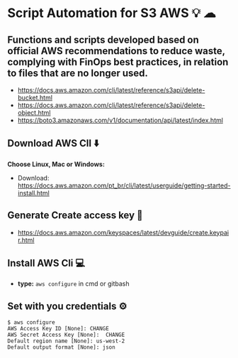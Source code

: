 # Script Automation for S3 AWS 💡 ☁  
## Functions and scripts developed based on official AWS recommendations to reduce waste, complying with FinOps best practices, in relation to files that are no longer used.
 	
- https://docs.aws.amazon.com/cli/latest/reference/s3api/delete-bucket.html
- https://docs.aws.amazon.com/cli/latest/reference/s3api/delete-object.html
- https://boto3.amazonaws.com/v1/documentation/api/latest/index.html

## Download AWS ClI ⬇️
**Choose Linux, Mac or Windows:**
  - Download: https://docs.aws.amazon.com/pt_br/cli/latest/userguide/getting-started-install.html

## Generate Create access key 🔑
  - https://docs.aws.amazon.com/keyspaces/latest/devguide/create.keypair.html
    
## Install AWS Cli 💻
  - **type:** 
```aws configure``` in cmd or gitbash

## Set with you credentials ⚙️

````
$ aws configure
AWS Access Key ID [None]: CHANGE
AWS Secret Access Key [None]:  CHANGE
Default region name [None]: us-west-2
Default output format [None]: json
````

